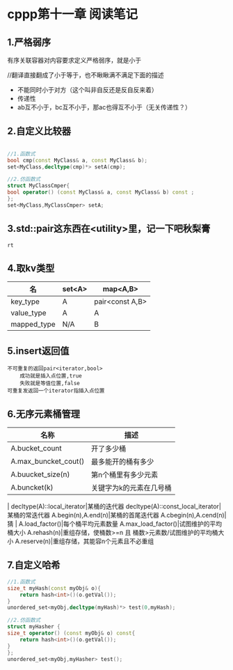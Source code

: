 # cppp第十一章 阅读笔记

## 1.严格弱序
有序关联容器对内容要求定义严格弱序，就是小于

//翻译直接翻成了小于等于，也不瞅瞅满不满足下面的描述

* 不能同时小于对方（这个叫非自反还是反自反来着）
* 传递性
* ab互不小于，bc互不小于，那ac也得互不小于（无关传递性？）

## 2.自定义比较器

``` cpp

//1.函数式
bool cmp(const MyClass& a, const MyClass& b);
set<MyClass,decltype(cmp)*> setA(cmp);

//2.仿函数式
struct MyClassCmper{
bool operator() (const MyClass& a, const MyClass& b) const ;
};
set<MyClass,MyClassCmper> setA;

```

## 3.std::pair这东西在\<utility\>里，记一下吧秋梨膏
    rt

## 4.取kv类型

名|set\<A\>|map\<A,B\>
-|-|-
key_type|A|pair<const A,B>
value_type|A|A
mapped_type|N/A|B

## 5.insert返回值
    不可重复的返回pair<iterator,bool>
        成功就是插入点位置,true
        失败就是等值位置,false
    可重复发返回一个iterator指插入点位置

## 6.无序元素桶管理
名称|描述
-|-
A.bucket_count|开了多少桶
A.max_buncket_cout()|最多能开的桶有多少
A.buucket_size(n)|第n个桶里有多少元素
A.buncket(k)|关键字为k的元素在几号桶
 | 
decltype(A)::local_iterator|某桶的迭代器
decltype(A)::const_local_iterator|某桶的常迭代器
A.begin(n),A.end(n)|某桶的首尾迭代器
A.cbegin(n),A.cend(n)|猜
 | 
A.load_factor()|每个桶平均元素数量
A.max_load_factor()|试图维护的平均桶大小
A.rehash(n)|重组存储，使桶数>=n 且 桶数>元素数/试图维护的平均桶大小
A.reserve(n)|重组存储，其能容n个元素且不必重组

## 7.自定义哈希
``` cpp
//1.函数式
size_t myHash(const myObj& o){
    return hash<int>()(o.getVal());
}
unordered_set<myObj,decltype(myHash)*> test(0,myHash);

//2.仿函数式
struct myHasher {
size_t operator() (const myObj& o) const{
    return hash<int>()(o.getVal());
}
};
unordered_set<myObj,myHasher> test();
```

